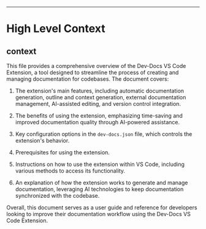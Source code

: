 

  ---
# High Level Context
## context
This file provides a comprehensive overview of the Dev-Docs VS Code Extension, a tool designed to streamline the process of creating and managing documentation for codebases. The document covers:

1. The extension's main features, including automatic documentation generation, outline and context generation, external documentation management, AI-assisted editing, and version control integration.

2. The benefits of using the extension, emphasizing time-saving and improved documentation quality through AI-powered assistance.

3. Key configuration options in the `dev-docs.json` file, which controls the extension's behavior.

4. Prerequisites for using the extension.

5. Instructions on how to use the extension within VS Code, including various methods to access its functionality.

6. An explanation of how the extension works to generate and manage documentation, leveraging AI technologies to keep documentation synchronized with the codebase.

Overall, this document serves as a user guide and reference for developers looking to improve their documentation workflow using the Dev-Docs VS Code Extension.

  